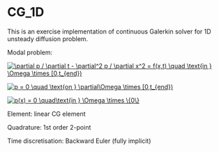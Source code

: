 # CG_1D

This is an exercise implementation of continuous Galerkin solver for 1D unsteady diffusion problem. 

Modal problem:

<a href="https://www.codecogs.com/eqnedit.php?latex=\partial&space;p&space;/&space;\partial&space;t&space;-&space;\partial^2&space;p&space;/&space;\partial&space;x^2&space;=&space;f(x,t)&space;\quad&space;\text{in&space;}&space;\Omega&space;\times&space;[0,t_{end})" target="_blank"><img src="https://latex.codecogs.com/gif.latex?\partial&space;p&space;/&space;\partial&space;t&space;-&space;\partial^2&space;p&space;/&space;\partial&space;x^2&space;=&space;f(x,t)&space;\quad&space;\text{in&space;}&space;\Omega&space;\times&space;[0,t_{end})" title="\partial p / \partial t - \partial^2 p / \partial x^2 = f(x,t) \quad \text{in } \Omega \times [0,t_{end})" /></a>

<a href="https://www.codecogs.com/eqnedit.php?latex=p&space;=&space;0&space;\quad&space;\text{on&space;}&space;\partial\Omega&space;\times&space;[0,t_{end})" target="_blank"><img src="https://latex.codecogs.com/gif.latex?p&space;=&space;0&space;\quad&space;\text{on&space;}&space;\partial\Omega&space;\times&space;[0,t_{end})" title="p = 0 \quad \text{on } \partial\Omega \times [0,t_{end})" /></a>

<a href="https://www.codecogs.com/eqnedit.php?latex=p(x)&space;=&space;0&space;\quad\text{in&space;}&space;\Omega&space;\times&space;\{0\}" target="_blank"><img src="https://latex.codecogs.com/gif.latex?p(x)&space;=&space;0&space;\quad\text{in&space;}&space;\Omega&space;\times&space;\{0\}" title="p(x) = 0 \quad\text{in } \Omega \times \{0\}" /></a>

Element: linear CG element

Quadrature: 1st order 2-point

Time discretisation: Backward Euler (fully implicit)
